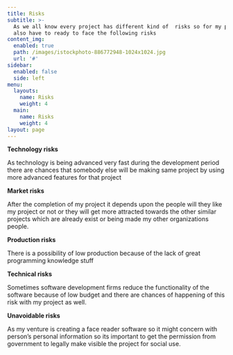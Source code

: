 ```yaml
---
title: Risks
subtitle: >-
  As we all know every project has different kind of  risks so for my project I
  also have to ready to face the following risks
content_img:
  enabled: true
  path: /images/istockphoto-886772948-1024x1024.jpg
  url: '#'
sidebar:
  enabled: false
  side: left
menu:
  layouts:
    name: Risks
    weight: 4
  main:
    name: Risks
    weight: 4
layout: page
---
```

**Technology risks**

As technology is being advanced very fast during the development period there are chances that somebody else will be making same project by using more advanced features for that project

**Market risks**

After the completion of my project it depends upon the people will they like my project or not or they will get more attracted towards the other similar projects which are already exist or being made my other organizations people.

**Production risks**

There is a possibility of low production because of the lack of great programming knowledge stuff

**Technical risks**

Sometimes software development firms reduce the functionality of the software because of low budget and there are chances of happening of this risk with my project as well. 

**Unavoidable risks**

As my venture is creating a face reader software so it might concern with person’s personal information so its important to get the permission from government to legally make visible the project for social use.
